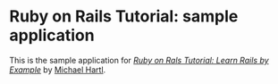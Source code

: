 # Ruby on Rails Tutorial: sample application

This is the sample application for [*Ruby on Rals Tutorial: Learn Rails by Example*](http://railstutorial.org/) by [Michael Hartl](http://michaelhartl.com/).
